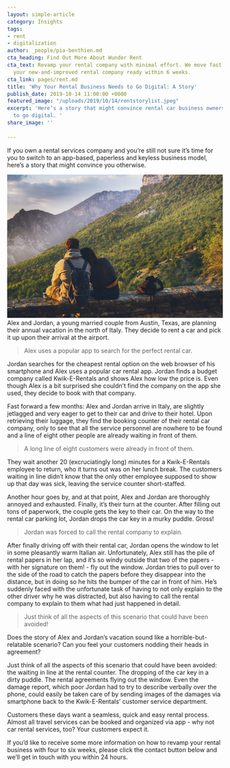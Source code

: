 ```yaml
---
layout: simple-article
category: Insights
tags:
- rent
- digitalization
author: _people/pia-benthien.md
cta_heading: Find Out More About Wunder Rent
cta_text: Revamp your rental company with minimal effort. We move fast - let's get
  your new-and-improved rental company ready within 6 weeks.
cta_link: pages/rent.md
title: 'Why Your Rental Business Needs to Go Digital: A Story'
publish_date: 2019-10-14 11:00:00 +0000
featured_image: "/uploads/2019/10/14/rentstorylist.jpeg"
excerpt: 'Here’s a story that might convince rental car business owners it''s time
  to go digital. '
share_image: ''

---
```

If you own a rental services company and you’re still not sure it’s time for you to switch to an app-based, paperless and keyless business model, here’s a story that might convince you otherwise.

![A couple of travelers sitting together in front of a mountain.](/uploads/2019/10/14/rentstorybody.jpg)Alex and Jordan, a young married couple from Austin, Texas, are planning their annual vacation in the north of Italy. They decide to rent a car and pick it up upon their arrival at the airport.

> Alex uses a popular app to search for the perfect rental car.

Jordan searches for the cheapest rental option on the web browser of his smartphone and Alex uses a popular car rental app. Jordan finds a budget company called Kwik-E-Rentals and shows Alex how low the price is. Even though Alex is a bit surprised she couldn’t find the company on the app she used, they decide to book with that company.

Fast forward a few months: Alex and Jordan arrive in Italy, are slightly jetlagged and very eager to get to their car and drive to their hotel. Upon retrieving their luggage, they find the booking counter of their rental car company, only to see that all the service personnel are nowhere to be found and a line of eight other people are already waiting in front of them.

> A long line of eight customers were already in front of them.

They wait another 20 (excruciatingly long) minutes for a Kwik-E-Rentals employee to return, who it turns out was on her lunch break. The customers waiting in line didn’t know that the only other employee supposed to show up that day was sick, leaving the service counter short-staffed.

Another hour goes by, and at that point, Alex and Jordan are thoroughly annoyed and exhausted. Finally, it’s their turn at the counter. After filling out tons of paperwork, the couple gets the key to their car. On the way to the rental car parking lot, Jordan drops the car key in a murky puddle. Gross!

> Jordan was forced to call the rental company to explain.

After finally driving off with their rental car, Jordan opens the window to let in some pleasantly warm Italian air. Unfortunately, Alex still has the pile of rental papers in her lap, and it’s so windy outside that two of the papers - with her signature on them! - fly out the window. Jordan tries to pull over to the side of the road to catch the papers before they disappear into the distance, but in doing so he hits the bumper of the car in front of him. He’s suddenly faced with the unfortunate task of having to not only explain to the other driver why he was distracted, but also having to call the rental company to explain to them what had just happened in detail.

> Just think of all the aspects of this scenario that could have been avoided!

Does the story of Alex and Jordan’s vacation sound like a horrible-but-relatable scenario? Can you feel your customers nodding their heads in agreement?

Just think of all the aspects of this scenario that could have been avoided: the waiting in line at the rental counter. The dropping of the car key in a dirty puddle. The rental agreements flying out the window. Even the damage report, which poor Jordan had to try to describe verbally over the phone, could easily be taken care of by sending images of the damages via smartphone back to the Kwik-E-Rentals’ customer service department.

Customers these days want a seamless, quick and easy rental process. Almost all travel services can be booked and organized via app - why not car rental services, too? Your customers expect it.

If you’d like to receive some more information on how to revamp your rental business with four to six weeks, please click the contact button below and we’ll get in touch with you within 24 hours.